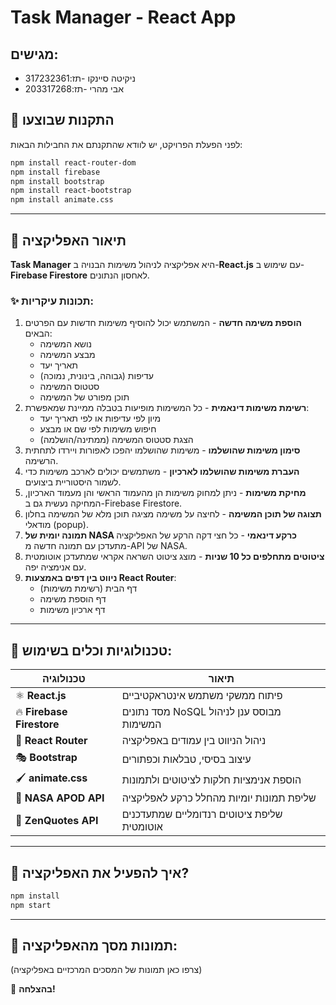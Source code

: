 # Task Manager - React App

## מגישים:
- ניקיטה סיינקו -תז:317232361  
- אבי מהרי -תז:203317268


## 📌 התקנות שבוצעו
לפני הפעלת הפרויקט, יש לוודא שהתקנתם את החבילות הבאות:
```bash
npm install react-router-dom
npm install firebase
npm install bootstrap
npm install react-bootstrap
npm install animate.css
```

---

## 📌 תיאור האפליקציה
**Task Manager** היא אפליקציה לניהול משימות הבנויה ב-**React.js** עם שימוש ב-**Firebase Firestore** לאחסון הנתונים.

### ✨ תכונות עיקריות:
1. **הוספת משימה חדשה** - המשתמש יכול להוסיף משימות חדשות עם הפרטים הבאים:
   - נושא המשימה
   - מבצע המשימה
   - תאריך יעד
   - עדיפות (גבוהה, בינונית, נמוכה)
   - סטטוס המשימה
   - תוכן מפורט של המשימה
2. **רשימת משימות דינאמית** - כל המשימות מופיעות בטבלה ממיינת שמאפשרת:
   - מיון לפי עדיפות או לפי תאריך יעד
   - חיפוש משימות לפי שם או מבצע
   - הצגת סטטוס המשימה (ממתינה/הושלמה)
3. **סימון משימות שהושלמו** - משימות שהושלמו יהפכו לאפורות ויירדו לתחתית הרשימה.
4. **העברת משימות שהושלמו לארכיון** - משתמשים יכולים לארכב משימות כדי לשמור היסטוריית ביצועים.
5. **מחיקת משימות** - ניתן למחוק משימות הן מהעמוד הראשי והן מעמוד הארכיון, המחיקה נעשית גם ב-Firebase Firestore.
6. **תצוגה של תוכן המשימה** - לחיצה על משימה מציגה תוכן מלא של המשימה בחלון מודאלי (popup).
7. **תמונה יומית של NASA כרקע דינאמי** - כל חצי דקה הרקע של האפליקציה מתעדכן עם תמונה חדשה מ-API של NASA.
8. **ציטוטים מתחלפים כל 10 שניות** - מוצג ציטוט השראה אקראי שמתעדכן אוטומטית עם אנימציה יפה.
9. **ניווט בין דפים באמצעות React Router**:
   - דף הבית (רשימת משימות)
   - דף הוספת משימה
   - דף ארכיון משימות

---

## 📌 טכנולוגיות וכלים בשימוש:
| טכנולוגיה | תיאור |
|------------|-----------------------------------------------------------------|
| ⚛ **React.js** | פיתוח ממשקי משתמש אינטראקטיביים |
| 🔥 **Firebase Firestore** | מסד נתונים NoSQL מבוסס ענן לניהול המשימות |
| 🚀 **React Router** | ניהול הניווט בין עמודים באפליקציה |
| 🎭 **Bootstrap** | עיצוב בסיסי, טבלאות וכפתורים |
| 🖌 **animate.css** | הוספת אנימציות חלקות לציטוטים ולתמונות |
| 📡 **NASA APOD API** | שליפת תמונות יומיות מהחלל כרקע לאפליקציה |
| 📝 **ZenQuotes API** | שליפת ציטוטים רנדומליים שמתעדכנים אוטומטית |

---

## 📌 איך להפעיל את האפליקציה?
```bash
npm install  
npm start   
```

---

## 📌 תמונות מסך מהאפליקציה:
(צרפו כאן תמונות של המסכים המרכזיים באפליקציה)

🚀 **בהצלחה!**



